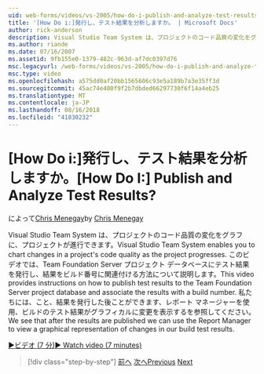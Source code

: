 ```yaml
---
uid: web-forms/videos/vs-2005/how-do-i-publish-and-analyze-test-results
title: '[How Do i:]発行し、テスト結果を分析しますか。 | Microsoft Docs'
author: rick-anderson
description: Visual Studio Team System は、プロジェクトのコード品質の変化をグラフに、プロジェクトが進行できます。 このビデオでは publ. する方法について説明.
ms.author: riande
ms.date: 07/16/2007
ms.assetid: 9fb155e0-1379-482c-963d-af7dc0397d76
msc.legacyurl: /web-forms/videos/vs-2005/how-do-i-publish-and-analyze-test-results
msc.type: video
ms.openlocfilehash: a575dd0af20bb1565606c93e5a189b7a3e35ff3d
ms.sourcegitcommit: 45ac74e400f9f2b7dbded66297730f6f14a4eb25
ms.translationtype: MT
ms.contentlocale: ja-JP
ms.lasthandoff: 08/16/2018
ms.locfileid: "41830232"
---
```

<a name="how-do-i-publish-and-analyze-test-results"></a><span data-ttu-id="cb755-105">[How Do i:]発行し、テスト結果を分析しますか。</span><span class="sxs-lookup"><span data-stu-id="cb755-105">[How Do I:] Publish and Analyze Test Results?</span></span>
====================
<span data-ttu-id="cb755-106">によって[Chris Menegay](https://twitter.com/CMenegay)</span><span class="sxs-lookup"><span data-stu-id="cb755-106">by [Chris Menegay](https://twitter.com/CMenegay)</span></span>

<span data-ttu-id="cb755-107">Visual Studio Team System は、プロジェクトのコード品質の変化をグラフに、プロジェクトが進行できます。</span><span class="sxs-lookup"><span data-stu-id="cb755-107">Visual Studio Team System enables you to chart changes in a project's code quality as the project progresses.</span></span> <span data-ttu-id="cb755-108">このビデオでは、Team Foundation Server プロジェクト データベースにテスト結果を発行し、結果をビルド番号に関連付ける方法について説明します。</span><span class="sxs-lookup"><span data-stu-id="cb755-108">This video provides instructions on how to publish test results to the Team Foundation Server project database and associate the results with a build number.</span></span> <span data-ttu-id="cb755-109">私たちには、こと、結果を発行した後ことができます、レポート マネージャーを使用、ビルドのテスト結果がグラフィカルに変更を表示するを参照してください。</span><span class="sxs-lookup"><span data-stu-id="cb755-109">We see that after the results are published we can use the Report Manager to view a graphical representation of changes in our build test results.</span></span>

[<span data-ttu-id="cb755-110">&#9654;ビデオ (7 分)</span><span class="sxs-lookup"><span data-stu-id="cb755-110">&#9654; Watch video (7 minutes)</span></span>](https://channel9.msdn.com/Blogs/ASP-NET-Site-Videos/how-do-i-publish-and-analyze-test-results)

> [!div class="step-by-step"]
> <span data-ttu-id="cb755-111">[前へ](how-do-i-use-generic-tests.md)
> [次へ](how-do-i-discover-application-changes-prior-to-deployment.md)</span><span class="sxs-lookup"><span data-stu-id="cb755-111">[Previous](how-do-i-use-generic-tests.md)
[Next](how-do-i-discover-application-changes-prior-to-deployment.md)</span></span>
